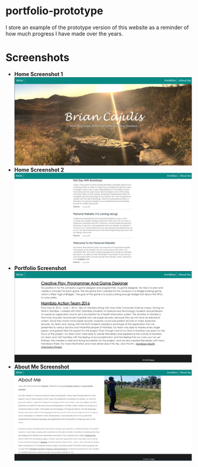 # portfolio-prototype
I store an example of the prototype version of this website as a reminder of how much progress I have made over the years.

# Screenshots
* **Home Screenshot 1**
![Alt text](Screenshots/Screenshot_1.PNG?raw=true "Screenshot 1")
* **Home Screenshot 2**
![Alt text](Screenshots/Screenshot_2.PNG?raw=true "Screenshot 2")
* **Portfolio Screenshot**
![Alt text](Screenshots/Screenshot_Portfolio.PNG?raw=true "Screenshot Portfolio")
* **About Me Screenshot**
![Alt text](Screenshots/Screenshot_About.PNG?raw=true "Screenshot About")
